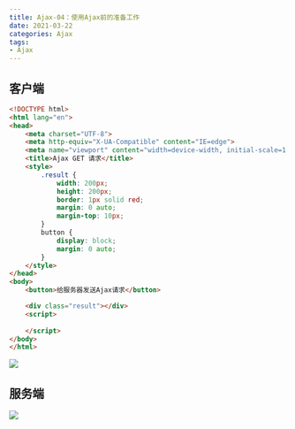 ```yaml
---
title: Ajax-04：使用Ajax前的准备工作
date: 2021-03-22
categories: Ajax
tags: 
- Ajax
---
```

## 客户端
```html
<!DOCTYPE html>
<html lang="en">
<head>
    <meta charset="UTF-8">
    <meta http-equiv="X-UA-Compatible" content="IE=edge">
    <meta name="viewport" content="width=device-width, initial-scale=1.0">
    <title>Ajax GET 请求</title>
    <style>
        .result {
            width: 200px;
            height: 200px;
            border: 1px solid red;
            margin: 0 auto;
            margin-top: 10px;
        }
        button {
            display: block;
            margin: 0 auto;
        }
    </style>
</head>
<body>
    <button>给服务器发送Ajax请求</button>

    <div class="result"></div>
    <script>
        
    </script>
</body>
</html>
```
![](https://img-blog.csdnimg.cn/img_convert/9d61fa8ad127fe6061aafbdd0dfe1c36.png)
## 服务端
![](https://img-blog.csdnimg.cn/img_convert/3f9d06283df9e39be5987023215cd8f3.png)